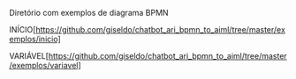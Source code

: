 
Diretório com exemplos de diagrama BPMN


INÍCIO[https://github.com/giseldo/chatbot_ari_bpmn_to_aiml/tree/master/exemplos/inicio]

VARIÁVEL[https://github.com/giseldo/chatbot_ari_bpmn_to_aiml/tree/master/exemplos/variavel]
